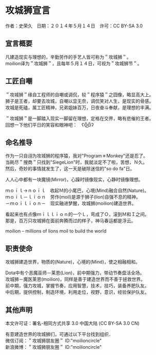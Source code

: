 # 攻城狮宣言

作者：史荣久　日期：２０１４年５月１４日　许可：CC BY-SA 3.0

## 宣言概要

凡建造现实与理想的，辛勤劳作的手艺人皆可称为＂攻城狮＂。  
moilion译为＂攻城狮＂，且每年５月１４日，可视为＂攻城狮节＂。

## 工匠自嘲

＂攻城狮＂缘自工程师的自嘲或调侃，较＂程序猿＂之囧像，略显高大上。  
狮子是王者，却要去攻城，自嘲以显无奈，调侃笑对人生，是现实的骨感。  
攻城是死磕，属工匠精神，兄弟姐妹百万，日夜奋斗奉献，是理想的丰满。

＂攻城狮＂是一脚踏入现实一脚留在理想，定格在交界，略有悲催的王者。  
回想一下他们平日的笑容和眼神吧：　ʕʘ̅͜ʘ̅ʔ

## 命名推导

作为一只自诩为攻城狮的程序猿，我对"Program＊Monkey"还是忍了。  
当耗尽＂搜商＂只找到"SiegeLion"时，我就淡定不了啦，苦想，Ｎ久。  
然后，奇妙的事情就发生了，这一天是破除迷信的"so do fa"日。

人人心中都有一块魔镜(Mirror)，心躁时镜像现实，心静时镜像理想。

ｍｏｉｌ→ｎｏｉｌ　收起Ｍ的小尾巴，心境(Mind)融合自然(Nature)。  
ｍｏｉｌ－ｌｉｏｎ　劳作(moil)是源于狮子(lion)自强不息的精神。  
－ｍｏｉｌｉｏｎ－　现实融进梦醒，攻城狮(moilion)建造世界。

看起来也有点像ｍｉｌｌｉｏｎ的一个Ｌ，弯成了Ｏ，滚到Ｍ和Ｉ之间。  
那是，百万只攻城狮在面前奔腾而过的样子，神马春运都是浮云。

moilion – millions of lions moil to build the world

## 职责使命

攻城狮建造世界，物质的(Nature)，心境的(Mind)，使之相融相和。

Dota中有个恶魔巫师－莱恩(Lion)，前中期强力，带动节奏盘活全场。  
攻城狮－魔医莱恩(moilion)，同样是善于建造世界而不善于拯救世界。  
前中期，强力攻城，掌握节奏，应用智慧，技术，技巧，装备养肥队友。  
中后期，提供控制，制造环境，利用走位，视野，意识，经验保护队友。

## 其他声明

本文许可证：署名-相同方式共享 3.0 中国大陆 (CC BY-SA 3.0 CN)

有意建造世界的攻城狮们，可通过以下平台找到组织．  
微信订阅：＂攻城狮朋友圈＂ ID:"moilioncircle"  
新浪微博：＂攻城狮朋友圈＂ ID:"moilioncircle"